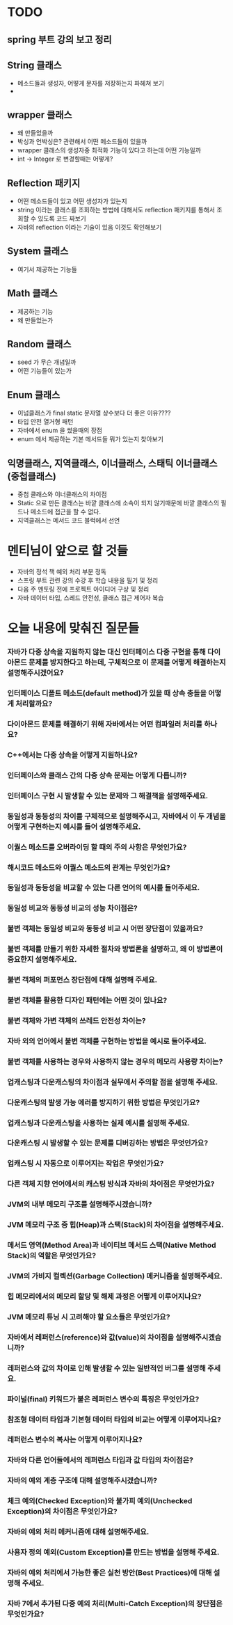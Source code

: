 # TODO
## spring 부트 강의 보고 정리
## String 클래스
- 메소드들과 생성자, 어떻게 문자를 저장하는지 파헤쳐 보기
- 
## wrapper 클래스
- 왜 만들었을까
- 박싱과 언박싱은? 관련해서 어떤 메소드들이 있을까
- wrapper 클래스의 생성자중 최적화 기능이 있다고 하는데 어떤 기능일까
- int -> Integer 로 변경할때는 어떻게?

## Reflection 패키지
- 어떤 메소드들이 있고 어떤 생성자가 있는지
- string 이라는 클래스를 조회하는 방법에 대해서도 reflection 패키지를 통해서 조회할 수 있도록 코드 짜보기
- 자바의 reflection 이라는 기술이 있음 이것도 확인해보기

## System 클래스
- 여기서 제공하는 기능들

## Math 클래스
- 제공하는 기능
- 왜 만들었는가

## Random 클래스
- seed 가 무슨 개념일까
- 어떤 기능들이 있는가

## Enum 클래스
- 이넘클래스가 final static 문자열 상수보다 더 좋은 이유????
- 타입 안전 열거형 패턴
- 자바에서 enum 을 썼을때의 장점
- enum 에서 제공하는 기본 메서드들 뭐가 있는지 찾아보기

## 익명클래스, 지역클래스, 이너클래스, 스태틱 이너클래스(중첩클래스)
- 중첩 클래스와 이너클래스의 차이점
- Static 으로 만든 클래스는 바깥 클래스에 소속이 되지 않기때문에 바깥 클래스의 필드나 메소드에 접근을 할 수 없다.
- 지역클래스는 메서드 코드 블럭에서 선언


# 멘티님이 앞으로 할 것들
- 자바의 정석 책 예외 처리 부분 정독 
- 스프링 부트 관련 강의 수강 후 학습 내용을 필기 및 정리 
- 다음 주 멘토링 전에 프로젝트 아이디어 구상 및 정리 
- 자바 데이터 타입, 스레드 안전성, 클래스 접근 제어자 복습

# 오늘 내용에 맞춰진 질문들
### 자바가 다중 상속을 지원하지 않는 대신 인터페이스 다중 구현을 통해 다이아몬드 문제를 방지한다고 하는데, 구체적으로 이 문제를 어떻게 해결하는지 설명해주시겠어요?

### 인터페이스 디폴트 메소드(default method)가 있을 때 상속 충돌을 어떻게 처리할까요?

### 다이아몬드 문제를 해결하기 위해 자바에서는 어떤 컴파일러 처리를 하나요?

### C++에서는 다중 상속을 어떻게 지원하나요?

### 인터페이스와 클래스 간의 다중 상속 문제는 어떻게 다릅니까?

### 인터페이스 구현 시 발생할 수 있는 문제와 그 해결책을 설명해주세요.

### 동일성과 동등성의 차이를 구체적으로 설명해주시고, 자바에서 이 두 개념을 어떻게 구현하는지 예시를 들어 설명해주세요.

### 이퀄스 메소드를 오버라이딩 할 때의 주의 사항은 무엇인가요?

### 해시코드 메소드와 이퀄스 메소드의 관계는 무엇인가요? 

### 동일성과 동등성을 비교할 수 있는 다른 언어의 예시를 들어주세요.

### 동일성 비교와 동등성 비교의 성능 차이점은?

### 불변 객체는 동일성 비교와 동등성 비교 시 어떤 장단점이 있을까요?

### 불변 객체를 만들기 위한 자세한 절차와 방법론을 설명하고, 왜 이 방법론이 중요한지 설명해주세요.

### 불변 객체의 퍼포먼스 장단점에 대해 설명해 주세요.

### 불변 객체를 활용한 디자인 패턴에는 어떤 것이 있나요?

### 불변 객체와 가변 객체의 쓰레드 안전성 차이는?

### 자바 외의 언어에서 불변 객체를 구현하는 방법을 예시로 들어주세요.

### 불변 객체를 사용하는 경우와 사용하지 않는 경우의 메모리 사용량 차이는?

### 업캐스팅과 다운캐스팅의 차이점과 실무에서 주의할 점을 설명해 주세요.

### 다운캐스팅의 발생 가능 에러를 방지하기 위한 방법은 무엇인가요? 

### 업캐스팅과 다운캐스팅을 사용하는 실제 예시를 설명해 주세요.
### 다운캐스팅 시 발생할 수 있는 문제를 디버깅하는 방법은 무엇인가요?
### 업캐스팅 시 자동으로 이루어지는 작업은 무엇인가요?
### 다른 객체 지향 언어에서의 캐스팅 방식과 자바의 차이점은 무엇인가요?
### JVM의 내부 메모리 구조를 설명해주시겠습니까?
### JVM 메모리 구조 중 힙(Heap)과 스택(Stack)의 차이점을 설명해주세요.
### 메서드 영역(Method Area)과 네이티브 메서드 스택(Native Method Stack)의 역할은 무엇인가요?
### JVM의 가비지 컬렉션(Garbage Collection) 메커니즘을 설명해주세요.
### 힙 메모리에서의 메모리 할당 및 해제 과정은 어떻게 이루어지나요?
### JVM 메모리 튜닝 시 고려해야 할 요소들은 무엇인가요?
### 자바에서 레퍼런스(reference)와 값(value)의 차이점을 설명해주시겠습니까?
### 레퍼런스와 값의 차이로 인해 발생할 수 있는 일반적인 버그를 설명해 주세요.
### 파이널(final) 키워드가 붙은 레퍼런스 변수의 특징은 무엇인가요?
### 참조형 데이터 타입과 기본형 데이터 타입의 비교는 어떻게 이루어지나요?
### 레퍼런스 변수의 복사는 어떻게 이루어지나요?
### 자바와 다른 언어들에서의 레퍼런스 타입과 값 타입의 차이점은?
### 자바의 예외 계층 구조에 대해 설명해주시겠습니까?
### 체크 예외(Checked Exception)와 불가피 예외(Unchecked Exception)의 차이점은 무엇인가요?
### 자바의 예외 처리 메커니즘에 대해 설명해주세요.
### 사용자 정의 예외(Custom Exception)를 만드는 방법을 설명해 주세요.
### 자바의 예외 처리에서 가능한 좋은 실천 방안(Best Practices)에 대해 설명해 주세요.
### 자바 7에서 추가된 다중 예외 처리(Multi-Catch Exception)의 장단점은 무엇인가요?
